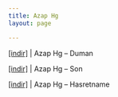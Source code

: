 ```yaml
---
title: Azap Hg
layout: page

---
```

<a href="https://cloud.mail.ru/public/3391a90ba93e/Azap%20Hg%20-%20Duman" target="_blank">[indir]</a> | Azap Hg &#8211; Duman

<a href="https://cloud.mail.ru/public/ae5293fb1a65/Azap%20Hg%20-%20Son" target="_blank">[indir]</a> | Azap Hg &#8211; Son

<a href="https://cloud.mail.ru/public/fc7d94cf902c/Azap%20HG%20Hasretname" target="_blank">[indir]</a> | Azap Hg &#8211; Hasretname